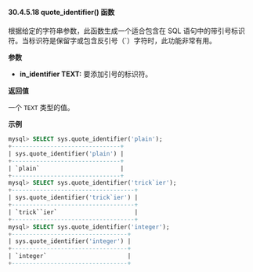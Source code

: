 #### 30.4.5.18 quote_identifier() 函数

根据给定的字符串参数，此函数生成一个适合包含在 SQL 语句中的带引号标识符。当标识符是保留字或包含反引号（`）字符时，此功能非常有用。

**参数**

- **in_identifier TEXT:** 要添加引号的标识符。

**返回值**

一个 `TEXT` 类型的值。

**示例**

```sql
mysql> SELECT sys.quote_identifier('plain');
+-------------------------------+
| sys.quote_identifier('plain') |
+-------------------------------+
| `plain`                       |
+-------------------------------+
mysql> SELECT sys.quote_identifier('trick`ier');
+-----------------------------------+
| sys.quote_identifier('trick`ier') |
+-----------------------------------+
| `trick``ier`                      |
+-----------------------------------+
mysql> SELECT sys.quote_identifier('integer');
+---------------------------------+
| sys.quote_identifier('integer') |
+---------------------------------+
| `integer`                       |
+---------------------------------+
```

